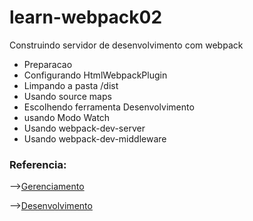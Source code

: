 # learn-webpack02
<p>Construindo servidor de desenvolvimento com webpack</p>
<ul><li>Preparacao</li>
<li>Configurando HtmlWebpackPlugin</li>
<li>Limpando a pasta /dist</li>
<li> Usando source maps </li>
<li>Escolhendo ferramenta Desenvolvimento</li>
<li>usando Modo Watch</li>
<li>Usando webpack-dev-server</li>
<li>Usando webpack-dev-middleware</li>
</ul>
<h3>Referencia:</h3>
<p>--><a href="https://webpack.js.org/guides/output-management/" target="_blank">Gerenciamento</a></p>
<p>--><a href="https://webpack.js.org/guides/development/" target="_blank">Desenvolvimento</a></p>
